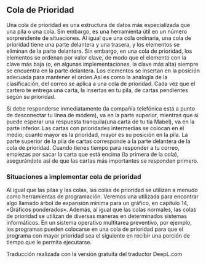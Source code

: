##                            Cola de Prioridad

Una cola de prioridad es una estructura de datos más especializada que una pila o una cola.
Sin embargo, es una herramienta útil en un número sorprendente de situaciones. Al igual que una cola ordinaria,
 una cola de prioridad tiene una parte delantera y una trasera, y los elementos se eliminan de la parte delantera.
Sin embargo, en una cola de prioridad, los elementos se ordenan por valor clave, de modo que el elemento con
la clave más baja (o, en algunas implementaciones, la clave más alta) siempre se encuentra en la parte delantera.
Los elementos se insertan en la posición adecuada para mantener el orden.Así es como la analogía de la clasificación,
del correo se aplica a una cola de prioridad. Cada vez que el cartero te entrega una carta, la insertas en tu pila, 
de cartas pendientes según su prioridad. 

Si debe responderse inmediatamente (la compañía telefónica está a punto de desconectar tu línea de módem), 
va en la parte superior, mientras que si puede esperar una respuesta tranquila(una carta de tu tía Mabel), va en la parte inferior. 
Las cartas con prioridades intermedias se colocan en el medio; cuanto mayor es la prioridad, mayor es su
posición en la pila. La parte superior de la pila de cartas corresponde a la parte delantera de la cola de prioridad.
Cuando tienes tiempo para responder a tu correo, empiezas por sacar la carta que está encima
(la primera de la cola), asegurándote así de que las cartas más importantes se responden
primero. 
###                         Situaciones a implementar cola de prioridad
Al igual que las pilas y las colas, las colas de prioridad se utilizan a menudo como herramientas de programación. Veremos
una utilizada para encontrar algo llamado árbol de expansión mínima para un gráfico, en
capítulo 14, «Gráficos ponderados».
Además, al igual que las colas normales, las colas de prioridad se utilizan de diversas maneras en determinados
sistemas informáticos. En un sistema operativo multitarea preventivo, por ejemplo,
los programas pueden colocarse en una cola de prioridad para que el programa con mayor prioridad sea el
siguiente en recibir una porción de tiempo que le permita ejecutarse.

Traducción realizada con la versión gratuita del traductor DeepL.com

